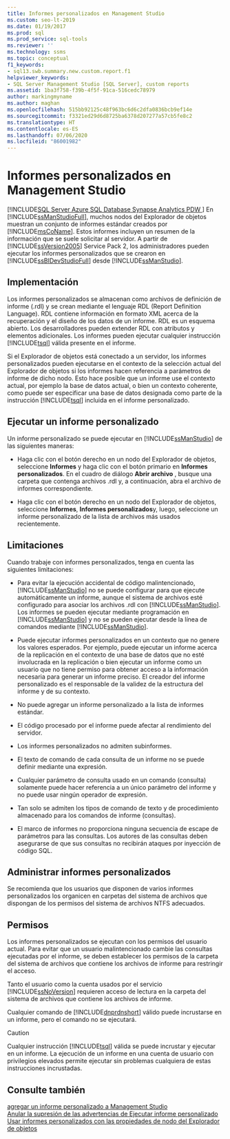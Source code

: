 ```yaml
---
title: Informes personalizados en Management Studio
ms.custom: seo-lt-2019
ms.date: 01/19/2017
ms.prod: sql
ms.prod_service: sql-tools
ms.reviewer: ''
ms.technology: ssms
ms.topic: conceptual
f1_keywords:
- sql13.swb.summary.new.custom.report.f1
helpviewer_keywords:
- SQL Server Management Studio [SQL Server], custom reports
ms.assetid: 1ba3f758-f39b-4f5f-91ca-516cedc78979
author: markingmyname
ms.author: maghan
ms.openlocfilehash: 515bb92125c48f963bc6d6c2dfa0836bcb9ef14e
ms.sourcegitcommit: f3321ed29d6d8725ba6378d207277a57cb5fe8c2
ms.translationtype: HT
ms.contentlocale: es-ES
ms.lasthandoff: 07/06/2020
ms.locfileid: "86001982"
---
```

# <a name="custom-reports-in-management-studio"></a>Informes personalizados en Management Studio
[!INCLUDE[SQL Server Azure SQL Database Synapse Analytics PDW ](../../includes/applies-to-version/sql-asdb-asdbmi-asa-pdw.md)]
En [!INCLUDE[ssManStudioFull](../../includes/ssmanstudiofull-md.md)], muchos nodos del Explorador de objetos muestran un conjunto de informes estándar creados por [!INCLUDE[msCoName](../../includes/msconame_md.md)]. Estos informes incluyen un resumen de la información que se suele solicitar al servidor. A partir de [!INCLUDE[ssVersion2005](../../includes/ssversion2005-md.md)] Service Pack 2, los administradores pueden ejecutar los informes personalizados que se crearon en [!INCLUDE[ssBIDevStudioFull](../../includes/ssbidevstudiofull_md.md)] desde [!INCLUDE[ssManStudio](../../includes/ssmanstudio-md.md)].  
  
## <a name="implementation"></a>Implementación  
Los informes personalizados se almacenan como archivos de definición de informe (.rdl) y se crean mediante el lenguaje RDL (Report Definition Language). RDL contiene información en formato XML acerca de la recuperación y el diseño de los datos de un informe. RDL es un esquema abierto. Los desarrolladores pueden extender RDL con atributos y elementos adicionales. Los informes pueden ejecutar cualquier instrucción [!INCLUDE[tsql](../../includes/tsql-md.md)] válida presente en el informe.  
  
Si el Explorador de objetos está conectado a un servidor, los informes personalizados pueden ejecutarse en el contexto de la selección actual del Explorador de objetos si los informes hacen referencia a parámetros de informe de dicho nodo. Esto hace posible que un informe use el contexto actual, por ejemplo la base de datos actual, o bien un contexto coherente, como puede ser especificar una base de datos designada como parte de la instrucción [!INCLUDE[tsql](../../includes/tsql-md.md)] incluida en el informe personalizado.  
  
## <a name="running-a-custom-report"></a>Ejecutar un informe personalizado  
Un informe personalizado se puede ejecutar en [!INCLUDE[ssManStudio](../../includes/ssmanstudio-md.md)] de las siguientes maneras:  
  
-   Haga clic con el botón derecho en un nodo del Explorador de objetos, seleccione **Informes** y haga clic con el botón primario en **Informes personalizados**. En el cuadro de diálogo **Abrir archivo** , busque una carpeta que contenga archivos .rdl y, a continuación, abra el archivo de informes correspondiente.  
  
-   Haga clic con el botón derecho en un nodo del Explorador de objetos, seleccione **Informes**, **Informes personalizados**y, luego, seleccione un informe personalizado de la lista de archivos más usados recientemente.  
  
## <a name="limitations"></a>Limitaciones  
Cuando trabaje con informes personalizados, tenga en cuenta las siguientes limitaciones:  
  
-   Para evitar la ejecución accidental de código malintencionado, [!INCLUDE[ssManStudio](../../includes/ssmanstudio-md.md)] no se puede configurar para que ejecute automáticamente un informe, aunque el sistema de archivos esté configurado para asociar los archivos .rdl con [!INCLUDE[ssManStudio](../../includes/ssmanstudio-md.md)]. Los informes se pueden ejecutar mediante programación en [!INCLUDE[ssManStudio](../../includes/ssmanstudio-md.md)] y no se pueden ejecutar desde la línea de comandos mediante [!INCLUDE[ssManStudio](../../includes/ssmanstudio-md.md)].  
  
-   Puede ejecutar informes personalizados en un contexto que no genere los valores esperados. Por ejemplo, puede ejecutar un informe acerca de la replicación en el contexto de una base de datos que no esté involucrada en la replicación o bien ejecutar un informe como un usuario que no tiene permiso para obtener acceso a la información necesaria para generar un informe preciso. El creador del informe personalizado es el responsable de la validez de la estructura del informe y de su contexto.  
  
-   No puede agregar un informe personalizado a la lista de informes estándar.  
  
-   El código procesado por el informe puede afectar al rendimiento del servidor.  
  
-   Los informes personalizados no admiten subinformes.  
  
-   El texto de comando de cada consulta de un informe no se puede definir mediante una expresión.  
  
-   Cualquier parámetro de consulta usado en un comando (consulta) solamente puede hacer referencia a un único parámetro del informe y no puede usar ningún operador de expresión.  
  
-   Tan solo se admiten los tipos de comando de texto y de procedimiento almacenado para los comandos de informe (consultas).  
  
-   El marco de informes no proporciona ninguna secuencia de escape de parámetros para las consultas. Los autores de las consultas deben asegurarse de que sus consultas no recibirán ataques por inyección de código SQL.  
  
## <a name="managing-custom-reports"></a>Administrar informes personalizados  
Se recomienda que los usuarios que disponen de varios informes personalizados los organicen en carpetas del sistema de archivos que dispongan de los permisos del sistema de archivos NTFS adecuados.  
  
## <a name="permissions"></a>Permisos  
Los informes personalizados se ejecutan con los permisos del usuario actual. Para evitar que un usuario malintencionado cambie las consultas ejecutadas por el informe, se deben establecer los permisos de la carpeta del sistema de archivos que contiene los archivos de informe para restringir el acceso.  
  
Tanto el usuario como la cuenta usados por el servicio [!INCLUDE[ssNoVersion](../../includes/ssnoversion-md.md)] requieren acceso de lectura en la carpeta del sistema de archivos que contiene los archivos de informe.  
  
Cualquier comando de [!INCLUDE[dnprdnshort](../../includes/dnprdnshort_md.md)] válido puede incrustarse en un informe, pero el comando no se ejecutará.  
  
> [!CAUTION]  
> Cualquier instrucción [!INCLUDE[tsql](../../includes/tsql-md.md)] válida se puede incrustar y ejecutar en un informe. La ejecución de un informe en una cuenta de usuario con privilegios elevados permite ejecutar sin problemas cualquiera de estas instrucciones incrustadas.  
  

  
## <a name="see-also"></a>Consulte también  
[agregar un informe personalizado a Management Studio](../../ssms/object/add-a-custom-report-to-management-studio.md)  
[Anular la supresión de las advertencias de Ejecutar informe personalizado](../../ssms/object/unsuppress-run-custom-report-warnings.md)  
[Usar informes personalizados con las propiedades de nodo del Explorador de objetos](../../ssms/object/use-custom-reports-with-object-explorer-node-properties.md)  
  
